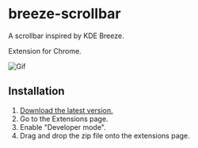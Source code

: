 # breeze-scrollbar

A scrollbar inspired by KDE Breeze.

Extension for Chrome.

![Gif](http://i.imgur.com/9B7oa8m.gif)

## Installation

1. [Download the latest version.](https://raw.githubusercontent.com/thesbros/breeze-scrollbar/master/extension.zip)
2. Go to the Extensions page.
3. Enable "Developer mode".
4. Drag and drop the zip file onto the extensions page.